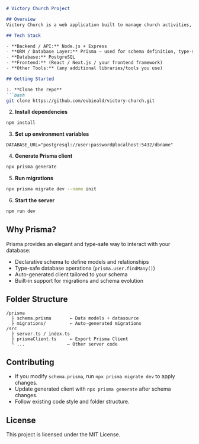 
````markdown
# Victory Church Project

## Overview
Victory Church is a web application built to manage church activities, members, events, and other resources efficiently.

## Tech Stack

- **Backend / API:** Node.js + Express
- **ORM / Database Layer:** Prisma — used for schema definition, type-safe queries, and migrations
- **Database:** PostgreSQL
- **Frontend:** (React / Next.js / your frontend framework)
- **Other Tools:** (any additional libraries/tools you use)

## Getting Started

1. **Clone the repo**
```bash
git clone https://github.com/eubieald/victory-church.git
````

2. **Install dependencies**

```bash
npm install
```

3. **Set up environment variables**

```env
DATABASE_URL="postgresql://user:password@localhost:5432/dbname"
```

4. **Generate Prisma client**

```bash
npx prisma generate
```

5. **Run migrations**

```bash
npx prisma migrate dev --name init
```

6. **Start the server**

```bash
npm run dev
```

## Why Prisma?

Prisma provides an elegant and type-safe way to interact with your database:

* Declarative schema to define models and relationships
* Type-safe database operations (`prisma.user.findMany()`)
* Auto-generated client tailored to your schema
* Built-in support for migrations and schema evolution

## Folder Structure

```
/prisma
  ├ schema.prisma       ← Data models + datasource
  ├ migrations/         ← Auto-generated migrations
/src
  ├ server.ts / index.ts
  ├ prismaClient.ts     ← Export Prisma Client
  └ ...                ← Other server code
```

## Contributing

* If you modify `schema.prisma`, run `npx prisma migrate dev` to apply changes.
* Update generated client with `npx prisma generate` after schema changes.
* Follow existing code style and folder structure.

## License

This project is licensed under the MIT License.

```
